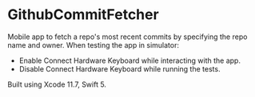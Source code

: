 # GithubCommitFetcher
Mobile app to fetch a repo's most recent commits by specifying the repo name and owner.
When testing the app in simulator:
* Enable Connect Hardware Keyboard while interacting with the app.
* Disable Connect Hardware Keyboard while running the tests.

Built using Xcode 11.7, Swift 5.
